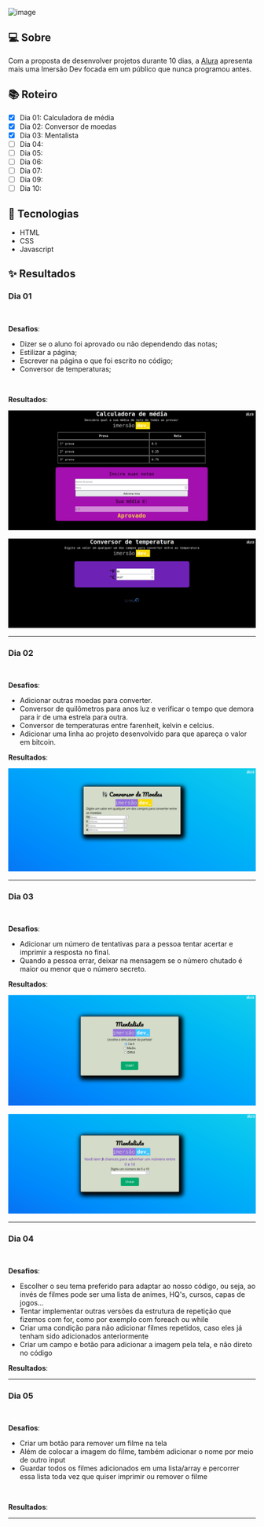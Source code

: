 ![image](https://user-images.githubusercontent.com/62822641/112687441-4328a180-8e56-11eb-8ee6-e6b72c51aa1c.png)

 ## 💻 Sobre
 
 Com a proposta de desenvolver projetos durante 10 dias, a [Alura](https://www.alura.com.br) apresenta mais uma Imersão Dev focada em um público que nunca programou antes.
 
 ## 📚 Roteiro

- [x] Dia 01: Calculadora de média
- [x] Dia 02: Conversor de moedas
- [x] Dia 03: Mentalista 
- [ ] Dia 04:
- [ ] Dia 05:
- [ ] Dia 06:
- [ ] Dia 07:
- [ ] Dia 09:
- [ ] Dia 10:
  
## 📝 Tecnologias

- HTML
- CSS
- Javascript

## ✨ Resultados

### Dia 01

<br>

**Desafios**: 
- Dizer se o aluno foi aprovado ou não dependendo das notas;
- Estilizar a página;
- Escrever na página o que foi escrito no código;
- Conversor de temperaturas;

<br>

**Resultados**:

![Calculadora de média](dia-01/images/dia-01.png)

![Conversor de temperatura](dia-01/images/dia-01-conversor.png)

<hr>

### Dia 02

<br>

**Desafios**:
- Adicionar outras moedas para converter.
- Conversor de quilômetros para anos luz e verificar o tempo que demora para ir de uma estrela para outra.
- Conversor de temperaturas entre farenheit, kelvin e celcius.
- Adicionar uma linha ao projeto desenvolvido para que apareça o valor em bitcoin.

**Resultados**:

![Conversor de moedas](dia-02/images/conv_moedas.png)

<hr>

### Dia 03

<br>

**Desafios**:
- Adicionar um número de tentativas para a pessoa tentar acertar e imprimir a resposta no final.
- Quando a pessoa errar, deixar na mensagem se o número chutado é maior ou menor que o número secreto.

**Resultados**:

![Mentalista](./dia-03/images/inicial_page.png)

![Mentalista](./dia-03/images/example.png)

<hr>

### Dia 04

<br>

**Desafios**:
- Escolher o seu tema preferido para adaptar ao nosso código, ou seja, ao invés de filmes pode ser uma lista de animes, HQ's, cursos, capas de jogos...
- Tentar implementar outras versões da estrutura de repetição que fizemos com for, como por exemplo com foreach ou while
- Criar uma condição para não adicionar filmes repetidos, caso eles já tenham sido adicionados anteriormente
- Criar um campo e botão para adicionar a imagem pela tela, e não direto no código

**Resultados**:

<hr>

### Dia 05

<br>

**Desafios**:
- Criar um botão para remover um filme na tela
- Além de colocar a imagem do filme, também adicionar o nome por meio de outro input
- Guardar todos os filmes adicionados em uma lista/array e percorrer essa lista toda vez que quiser imprimir ou remover o filme
  
<br>

**Resultados**:

<hr>